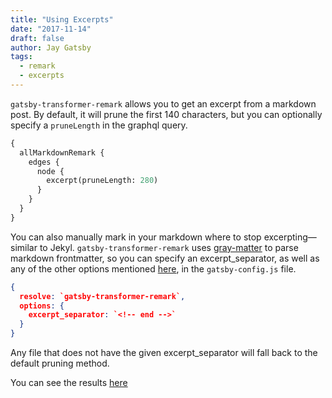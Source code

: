 ```yaml
---
title: "Using Excerpts"
date: "2017-11-14"
draft: false
author: Jay Gatsby
tags:
  - remark
  - excerpts
---
```


`gatsby-transformer-remark` allows you to get an excerpt from a markdown post. By default, it will prune the first 140 characters, but you can optionally specify a `pruneLength` in the graphql query.

```graphql
{
  allMarkdownRemark {
    edges {
      node {
        excerpt(pruneLength: 280)
      }
    }
  }
}
```

You can also manually mark in your markdown where to stop excerpting—similar to Jekyl. `gatsby-transformer-remark` uses [gray-matter]() to parse markdown frontmatter, so you can specify an excerpt_separator, as well as any of the other options mentioned [here](), in the `gatsby-config.js` file.

```json
{
  resolve: `gatsby-transformer-remark`,
  options: {
    excerpt_separator: `<!-- end -->`
  }
}
```

Any file that does not have the given excerpt_separator will fall back to the default pruning method.

You can see the results [here](/excerpt-example)
